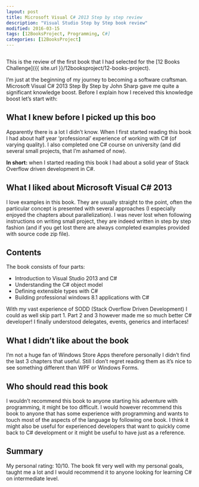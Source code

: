 ```yaml
---
layout: post
title: Microsoft Visual C# 2013 Step by step review
description: "Visual Studio Step by Step book review"
modified: 2016-03-15
tags: [12BooksProject, Programming, C#]
categories: [12BooksProject]
---
```

<figure class="half center">
	<!-- <a href="http://farm9.staticflickr.com/8426/7758832526_cc8f681e48_b.jpg"> -->
  <img src="{{site.url}}/images/vsStepByStep.jpeg" alt=""></a>
	<!-- <figcaption><a href="http://www.flickr.com/photos/80901381@N04/7758832526/" title="Morning Fog Emerging From Trees by A Guy Taking Pictures, on Flickr">Morning Fog Emerging From Trees by A Guy Taking Pictures, on Flickr</a>.</figcaption> -->
</figure>

This is the review of the first book that I had selected for the [12 Books Challenge]({{ site.url }}/12booksproject/12-books-project).

<!-- more -->

I’m just at the beginning of my journey to becoming a software craftsman. Microsoft Visual C# 2013 Step By Step by John Sharp gave me quite a significant knowledge boost. Before I explain how I received this knowledge boost let’s start with:

## What I knew before I picked up this boo
Apparently there is a lot I didn’t know. When I first started reading this book I had about half year ‘professional’ experience of working with C# (of varying quality). I also completed one C# course on university (and did several small projects, that I’m ashamed of now).

**In short:** when I started reading this book I had about a solid year of Stack Overflow driven development in C#.


## What I liked about Microsoft Visual C# 2013
I love examples in this book. They are usually straight to the point, often the particular concept is presented with several approaches (I especially enjoyed the chapters about parallelization). I was never lost when following instructions on writing small project, they are indeed written in step by step fashion (and if you get lost there are always completed examples provided with source code zip file).


## Contents
The book consists of four parts:
* Introduction to Visual Studio 2013 and C#
* Understanding the C# object model
* Defining extensible types with C#
* Building professional windows 8.1 applications with C#

With my vast experience of SODD (Stack Overflow Driven Development) I could as well skip part 1. Part 2 and 3 however made me so much better C# developer! I finally understood delegates, events, generics and interfaces!


## What I didn’t like about the book
I’m not a huge fan of Windows Store Apps therefore personally I didn’t find the last 3 chapters that useful. Still I don’t regret reading them as it’s nice to see something different than WPF or Windows Forms.


## Who should read this book
I wouldn’t recommend this book to anyone starting his adventure with programming, it might be too difficult. I would however recommend this book to anyone that has some experience with programming and wants to touch
most of the aspects of the language by following one book. I think it might also be useful for experienced developers that want to quickly come back to C# development or it might be useful to have just as a reference.


## Summary
My personal rating: 10/10. The book fit very well with my personal goals, taught me a lot and I would recommend it to anyone looking for learning C# on intermediate level.
